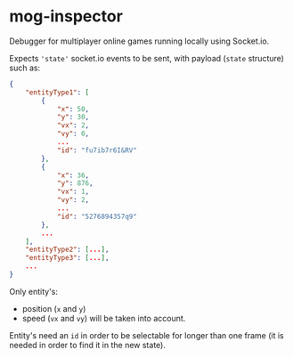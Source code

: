 # mog-inspector

Debugger for multiplayer online games running locally using Socket.io.

Expects `'state'` socket.io events to be sent, with payload (`state` structure) such as:

```json
{
    "entityType1": [
        {
            "x": 50,
            "y": 30,
            "vx": 2,
            "vy": 0,
            ...
            "id": "fu7ib7r6I&RV"
        },
        {
            "x": 36,
            "y": 876,
            "vx": 1,
            "vy": 2,
            ...
            "id": "5276894357q9"
        },
        ...
    ],
    "entityType2": [...],
    "entityType3": [...],
    ...
}
```

Only entity's:
- position (`x` and `y`)
- speed (`vx` and `vy`)
will be taken into account.

Entity's need an `id` in order to be selectable for longer than one frame (it is needed in order to find it in the new state).
